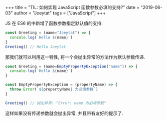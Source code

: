 +++
title = "TIL: 如何实现 JavaScript 函数参数必填的支持?"
date = "2019-06-03"
author = "Joeytat"
tags = ["JavaScript"]
+++

JS 在 ES6 的中新增了函数参数指定默认值的支持:

```js
const Greeting = (name="Joeytat") => {
  console.log(`Hello ${name}`)
}
Greeting() // Hello Joeytat
```

那我们就可以利用这一特性, 将一个会抛出异常的方法作为默认参数传递. 

```js
const Greeting = (name=EmptyPropertyException("name")) => {
  console.log(`Hello ${name}`)
}

const EmptyPropertyException = (propertyName) => {
  throw Error(`${propertyName} 为必填参数`)
}

Greeting() // 抛出异常: "Error: name 为必填参数"
```

这样如果没有传递参数就会抛出异常, 并且带有友好的提示了.
